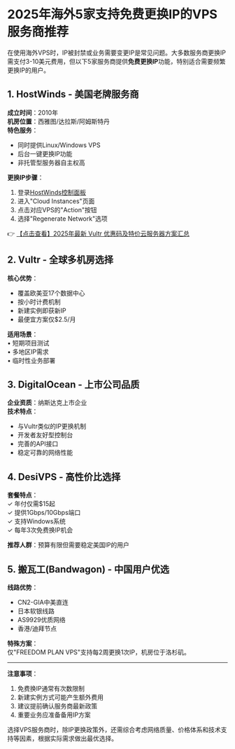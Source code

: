 # 2025年海外5家支持免费更换IP的VPS服务商推荐

在使用海外VPS时，IP被封禁或业务需要变更IP是常见问题。大多数服务商更换IP需支付3-10美元费用，但以下5家服务商提供**免费更换IP**功能，特别适合需要频繁更换IP的用户。

## 1. HostWinds - 美国老牌服务商
**成立时间**：2010年  
**机房位置**：西雅图/达拉斯/阿姆斯特丹  
**特色服务**：  
- 同时提供Linux/Windows VPS  
- 后台一键更换IP功能  
- 非托管型服务器自主权高  

**更换IP步骤**：  
1. 登录[HostWinds控制面板](https://bit.ly/VuLtr)  
2. 进入"Cloud Instances"页面  
3. 点击对应VPS的"Action"按钮  
4. 选择"Regenerate Network"选项  

👉 [【点击查看】2025年最新 Vultr 优惠码及特价云服务器方案汇总](https://bit.ly/VuLtr)

## 2. Vultr - 全球多机房选择
**核心优势**：  
- 覆盖欧美亚17个数据中心  
- 按小时计费机制  
- 新建实例即获新IP  
- 最便宜方案仅$2.5/月  

**适用场景**：  
• 短期项目测试  
• 多地区IP需求  
• 临时性业务部署  

## 3. DigitalOcean - 上市公司品质
**企业资质**：纳斯达克上市企业  
**技术特点**：  
- 与Vultr类似的IP更换机制  
- 开发者友好型控制台  
- 完善的API接口  
- 稳定可靠的网络性能  

## 4. DesiVPS - 高性价比选择
**套餐特点**：  
✓ 年付仅需$15起  
✓ 提供1Gbps/10Gbps端口  
✓ 支持Windows系统  
✓ 每年3次免费换IP机会  

**推荐人群**：预算有限但需要稳定美国IP的用户

## 5. 搬瓦工(Bandwagon) - 中国用户优选
**线路优势**：  
- CN2-GIA中美直连  
- 日本软银线路  
- AS9929优质网络  
- 香港/迪拜节点  

**特殊方案**：  
仅"FREEDOM PLAN VPS"支持每2周更换1次IP，机房位于洛杉矶。

---

**注意事项**：  
1. 免费换IP通常有次数限制  
2. 新建实例方式可能产生额外费用  
3. 建议提前确认服务商最新政策  
4. 重要业务应准备备用IP方案  

选择VPS服务商时，除IP更换政策外，还需综合考虑网络质量、价格体系和技术支持等因素，根据实际需求做出最优选择。